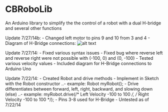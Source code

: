 CBRoboLib
=========

An Arduino library to simplify the the control of a robot with a dual H-bridge and several other functions

Update 7/27/14b:
	- Changed left motor to pins 9 and 10 from 3 and 4
	- Diagram of H-Bridge connections: ![alt text](http://paulugolini.com/H-Bridge%20Diagram.png "H-Bridge Diagram")

Update 7/27/14:
	- Fixed various syntax issues
	- Fixed bug where reverse left and reverse right were not possible with (-100, 0) and (0, -100)
	- Tested various velocity values
	- Included diagram for H-Bridge connections to Arduino Uno
		
Update 7/22/14:
	- Created Robot and drive methods
	- Implement in Sketch with the Robot constructor
	..- example:	Robot myRobot();
	- Drive differentiates between forward, left, right, backward, and slowing down (else)
	..- example:	myRobot.drive(/* Left Velocity -100 to 100 */, /* Right Velocity -100 to 100 */);
	- Pins 3-8 used for H-Bridge
	- Untested as of 7/22/14